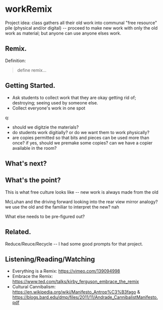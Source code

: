 # workRemix
Project idea: class gathers all their old work into communal "free resource" pile (physical and/or digital) -- proceed to make new work with only the old work as material; but anyone can use anyone elses work. 

## Remix.
Definition:

> define remix...

## Getting Started.
- Ask students to collect work that they are okay getting rid of; destroying; seeing used by someone else.
- Collect everyone's work in one spot

q: 
- should we digitzie the materials? 
- do students work digitially? or do we want them to work physically?
- are copies permitted so that bits and pieces can be used more than once? if yes, should we premake some copies? can we have a copier available in the room?

## What's next?

## What's the point?
This is what free culture looks like -- new work is always made from the old

McLuhan and the driving forward looking into the rear view mirror analogy? we use the old and the familiar to interpret the new? nah

What else needs to be pre-figured out?

## Related.
Reduce/Reuce/Recycle -- I had some good prompts for that project.

## Listening/Reading/Watching
- Everything is a Remix: https://vimeo.com/139094998
- Embrace the Remix: https://www.ted.com/talks/kirby_ferguson_embrace_the_remix
- Cultural Cannibalism: https://en.wikipedia.org/wiki/Manifesto_Antrop%C3%B3fago & https://blogs.bard.edu/dmp/files/2011/11/Andrade_CannibalistManifesto.pdf
